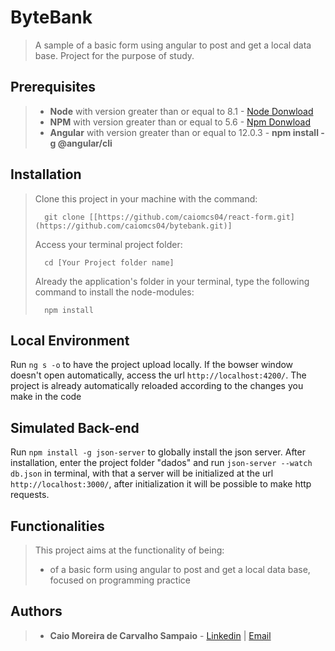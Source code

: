 # ByteBank

>A sample of a basic form using angular to post and get a local data base. Project for the purpose of study.

## Prerequisites

> - **Node** with version greater than or equal to 8.1 - [Node Donwload](https://nodejs.org/pt-br/download/)
> - **NPM**  with version greater than or equal to 5.6 - [Npm Donwload](https://www.npmjs.com/package/download)
> - **Angular** with version greater than or equal to 12.0.3 - **npm install -g @angular/cli**

## Installation

> Clone this project in your machine with the command:
> ```
> 	git clone [[https://github.com/caiomcs04/react-form.git](https://github.com/caiomcs04/bytebank.git)]
> ```
>Access your terminal project folder:
> ```
> 	cd [Your Project folder name]
> ```
> Already the application's folder in your terminal, type the following command to install the node-modules:
> ```
> 	npm install
> ```

## Local Environment

Run `ng s -o` to have the project upload locally. If the bowser window doesn't open automatically, access the url `http://localhost:4200/`.
The project is already automatically reloaded according to the changes you make in the code

## Simulated Back-end

Run `npm install -g json-server` to globally install the json server. After installation, enter the project folder "dados"  and run `json-server --watch db.json` in terminal, with that a server will be initialized at the url `http://localhost:3000/`, after initialization it will be possible to make http requests.

## Functionalities

> This project aims at the functionality of being: 
> - of a basic form using angular to post and get a local data base, focused on programming practice

## Authors

> - **Caio Moreira de Carvalho Sampaio** - [Linkedin](https://www.linkedin.com/in/caio-sampaio-b02a3669/) | [Email](caio6c@yahoo.com.br)

